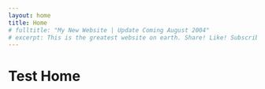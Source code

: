 ```yaml
---
layout: home
title: Home
# fulltitle: "My New Website | Update Coming August 2004"
# excerpt: This is the greatest website on earth. Share! Like! Subscribe! I'm dead inside!
---
```


# Test Home